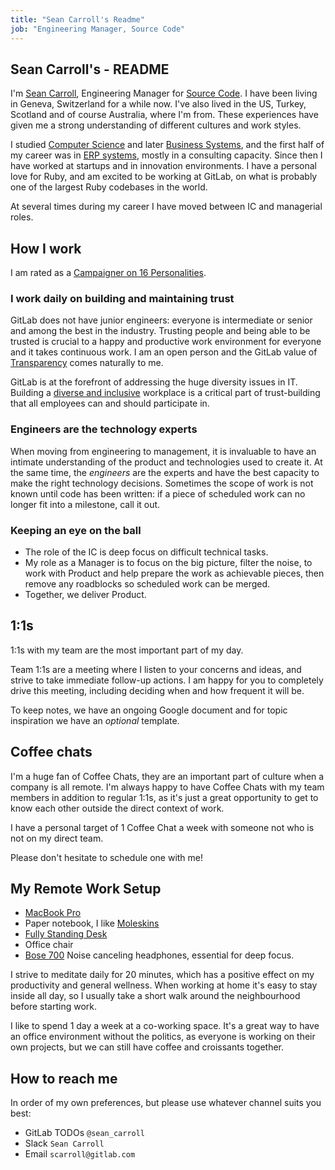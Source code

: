 ```yaml
---
title: "Sean Carroll's Readme"
job: "Engineering Manager, Source Code"
---
```

## Sean Carroll's - README

I'm [Sean Carroll](https://gitlab.com/sean_carroll), Engineering Manager for [Source Code](/handbook/product/categories/features/#createsource-code-group). I have been living in Geneva, Switzerland for a while now. I've also lived in the US, Turkey, Scotland and of course Australia, where I'm from. These experiences have given me a strong understanding of different cultures and work styles.

I studied [Computer Science](https://www.monash.edu/) and later [Business Systems](https://www.vu.edu.au/), and the first half of my career was in [ERP systems](https://en.wikipedia.org/wiki/Enterprise_resource_planning), mostly in a consulting capacity. Since then I have worked at startups and in innovation environments. I have a personal love for Ruby, and am excited to be working at GitLab, on what is probably one of the largest Ruby codebases in the world.

At several times during my career I have moved between IC and managerial roles.

## How I work

I am rated as a [Campaigner on 16 Personalities](https://www.16personalities.com/enfp-personality).

### I work daily on building and maintaining trust

GitLab does not have junior engineers: everyone is intermediate or senior and among the best in the industry. Trusting people and being able to be trusted is crucial to a happy and productive work environment for everyone and it takes continuous work. I am an open person and the GitLab value of [Transparency](/handbook/values/#transparency) comes naturally to me.

GitLab is at the forefront of addressing the huge diversity issues in IT. Building a [diverse and inclusive](/handbook/values/#diversity-inclusion) workplace is a critical part of trust-building that all employees can and should participate in.

### Engineers are the technology experts

When moving from engineering to management, it is invaluable to have an intimate understanding of the product and technologies used to create it. At the same time, the _engineers_ are the experts and have the best capacity to make the right technology decisions. Sometimes the scope of work is not known until code has been written:
if a piece of scheduled work can no longer fit into a milestone, call it out.

### Keeping an eye on the ball

- The role of the IC is deep focus on difficult technical tasks.
- My role as a Manager is to focus on the big picture, filter the noise, to work with Product and help prepare the work as achievable pieces, then remove any roadblocks so scheduled work can be merged.
- Together, we deliver Product.

## 1:1s

1:1s with my team are the most important part of my day.

Team 1:1s are a meeting where I listen to your concerns and ideas, and strive to take immediate follow-up actions. I am happy for you to completely drive this meeting, including deciding when and how frequent it will be.

To keep notes, we have an ongoing Google document and for topic inspiration we have an _optional_ template.

## Coffee chats

I'm a huge fan of Coffee Chats, they are an important part of culture when a company is all remote. I'm always happy to have Coffee Chats with my team members in addition to regular 1:1s, as it's just a great opportunity to get to know each other outside the direct context of work.

I have a personal target of 1 Coffee Chat a week with someone not who is not on my direct team.

Please don't hesitate to schedule one with me!

## My Remote Work Setup

- [MacBook Pro](/handbook/business-technology/end-user-services/onboarding-access-requests/#apple-hardware)
- Paper notebook, I like [Moleskins](https://www.amazon.com/Moleskine-Classic-Cover-Notebook-Ruled/dp/8883701127)
- [Fully Standing Desk](https://www.fully.com/en-eu/standing-desks/jarvis/jarvis-hardwood-standing-desk.html)
- Office chair
- [Bose 700](https://www.bose.com/en_us/products/headphones/noise_cancelling_headphones/noise-cancelling-headphones-700.html) Noise canceling headphones, essential for deep focus.

I strive to meditate daily for 20 minutes, which has a positive effect on my productivity and general wellness. When working at home it's easy to stay inside all day, so I usually take a short walk around the neighbourhood before starting work.

I like to spend 1 day a week at a co-working space. It's a great way to have an office environment without the politics, as everyone is working on their own projects, but we can still have coffee and croissants together.

## How to reach me

In order of my own preferences, but please use whatever channel suits you best:

- GitLab TODOs `@sean_carroll`
- Slack `Sean Carroll`
- Email `scarroll@gitlab.com`
